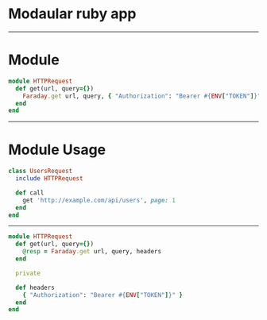 # Modaular ruby app


---


# Module

```ruby
module HTTPRequest
  def get(url, query={})
    Faraday.get url, query, { "Authorization": "Bearer #{ENV["TOKEN"]}" }
  end
end
```

---

# Module Usage

```ruby
class UsersRequest
  include HTTPRequest

  def call
    get 'http://example.com/api/users', page: 1
  end
end
```

---

```ruby
module HTTPRequest
  def get(url, query={})
    @resp = Faraday.get url, query, headers
  end

  private

  def headers
    { "Authorization": "Bearer #{ENV["TOKEN"]}" }
  end
end
```
